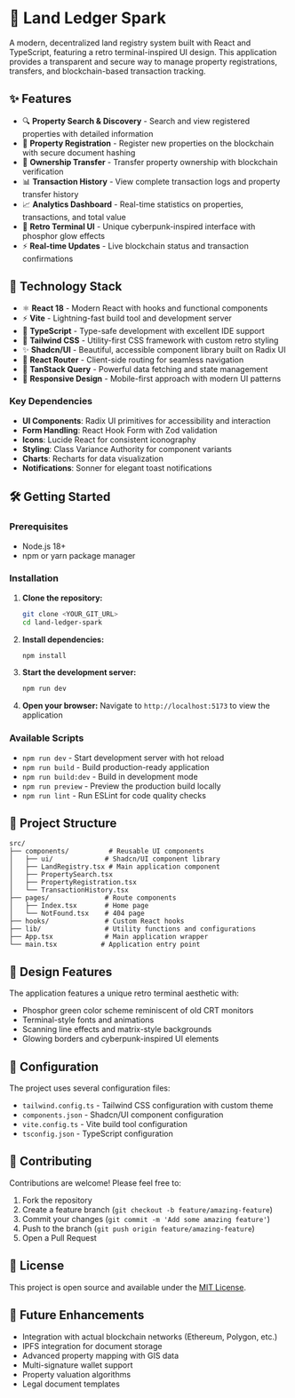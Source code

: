 # 🏡 Land Ledger Spark

A modern, decentralized land registry system built with React and TypeScript, featuring a retro terminal-inspired UI design. This application provides a transparent and secure way to manage property registrations, transfers, and blockchain-based transaction tracking.

## ✨ Features

- 🔍 **Property Search & Discovery** - Search and view registered properties with detailed information
- 📝 **Property Registration** - Register new properties on the blockchain with secure document hashing
- 🔄 **Ownership Transfer** - Transfer property ownership with blockchain verification
- 📊 **Transaction History** - View complete transaction logs and property transfer history
- 📈 **Analytics Dashboard** - Real-time statistics on properties, transactions, and total value
- 🎨 **Retro Terminal UI** - Unique cyberpunk-inspired interface with phosphor glow effects
- ⚡ **Real-time Updates** - Live blockchain status and transaction confirmations

## 🚀 Technology Stack

- ⚛️ **React 18** - Modern React with hooks and functional components
- ⚡ **Vite** - Lightning-fast build tool and development server
- 🔷 **TypeScript** - Type-safe development with excellent IDE support
- 🎨 **Tailwind CSS** - Utility-first CSS framework with custom retro styling
- ✨ **Shadcn/UI** - Beautiful, accessible component library built on Radix UI
- 🔄 **React Router** - Client-side routing for seamless navigation
- 🔄 **TanStack Query** - Powerful data fetching and state management
- 📱 **Responsive Design** - Mobile-first approach with modern UI patterns

### Key Dependencies

- **UI Components**: Radix UI primitives for accessibility and interaction
- **Form Handling**: React Hook Form with Zod validation
- **Icons**: Lucide React for consistent iconography
- **Styling**: Class Variance Authority for component variants
- **Charts**: Recharts for data visualization
- **Notifications**: Sonner for elegant toast notifications

## 🛠️ Getting Started

### Prerequisites

- Node.js 18+ 
- npm or yarn package manager

### Installation

1. **Clone the repository:**
   ```bash
   git clone <YOUR_GIT_URL>
   cd land-ledger-spark
   ```

2. **Install dependencies:**
   ```bash
   npm install
   ```

3. **Start the development server:**
   ```bash
   npm run dev
   ```

4. **Open your browser:**
   Navigate to `http://localhost:5173` to view the application

### Available Scripts

- `npm run dev` - Start development server with hot reload
- `npm run build` - Build production-ready application
- `npm run build:dev` - Build in development mode
- `npm run preview` - Preview the production build locally
- `npm run lint` - Run ESLint for code quality checks

## 📁 Project Structure

```
src/
├── components/          # Reusable UI components
│   ├── ui/             # Shadcn/UI component library
│   ├── LandRegistry.tsx # Main application component
│   ├── PropertySearch.tsx
│   ├── PropertyRegistration.tsx
│   └── TransactionHistory.tsx
├── pages/              # Route components
│   ├── Index.tsx       # Home page
│   └── NotFound.tsx    # 404 page
├── hooks/              # Custom React hooks
├── lib/                # Utility functions and configurations
├── App.tsx             # Main application wrapper
└── main.tsx           # Application entry point
```

## 🎨 Design Features

The application features a unique retro terminal aesthetic with:
- Phosphor green color scheme reminiscent of old CRT monitors
- Terminal-style fonts and animations
- Scanning line effects and matrix-style backgrounds
- Glowing borders and cyberpunk-inspired UI elements

## 🔧 Configuration

The project uses several configuration files:
- `tailwind.config.ts` - Tailwind CSS configuration with custom theme
- `components.json` - Shadcn/UI component configuration
- `vite.config.ts` - Vite build tool configuration
- `tsconfig.json` - TypeScript configuration

## 🤝 Contributing

Contributions are welcome! Please feel free to:

1. Fork the repository
2. Create a feature branch (`git checkout -b feature/amazing-feature`)
3. Commit your changes (`git commit -m 'Add some amazing feature'`)
4. Push to the branch (`git push origin feature/amazing-feature`)
5. Open a Pull Request

## 📝 License

This project is open source and available under the [MIT License](LICENSE).

## 🔮 Future Enhancements

- Integration with actual blockchain networks (Ethereum, Polygon, etc.)
- IPFS integration for document storage
- Advanced property mapping with GIS data
- Multi-signature wallet support
- Property valuation algorithms
- Legal document templates
